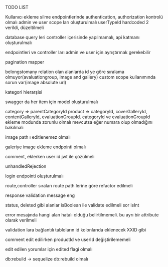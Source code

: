 TODO LIST

Kullanıcı ekleme silme endpointlerinde authentication, authorization kontrolü olmalı
admin ve user scope ları oluşturulmalı
userTypeId hardcoded 2 verildi, düzeltilmeli

database query leri controller içerisinde yapılmamalı, api katmanı oluşturulmalı

endpointleri ve controller ları admin ve user için ayrıştırmak gerekebilir

pagination mapper

belongstomany relation olan alanlarda id ye göre sıralama olmuyor(avaluationgroup, image and gallery)
custom scope kullanımında sorun var(image absolute url)


kategori hierarşisi

swagger da her item için model oluşturulmalı

category => parentCategoryId
product => categoryId, coverGalleryId, contentGalleryId, evaluationGroupId. categoryId ve evaluationGroupId ekleme modunda zorunlu olmalı
mevcutsa eğer numara olup olmadığını bakılmalı

image path ı editlenemez olmalı

galeriye image ekleme endpointi olmalı

comment,  eklerken user id jwt ile çözülmeli

unhandledRejection

login endpointi oluşturulmalı

route,controller sıraları route path lerine göre refactor edilmeli

response validation message eng

status, deleted gibi alanlar isBoolean ile validate edilmeli
sor isInt


error mesajında hangi alan hatalı olduğu belirtilmemeli. bu ayrı bir attribute olarak verilmeli

validation lara bağlantılı tabloların id kolonlarıda eklenecek XXID gibi

comment edit edilirken productId ve userId değiştirilememeli

edit edilen yorumlar için edited flagi olmalı

db:rebuild -> sequelize db:rebuild olmalı

